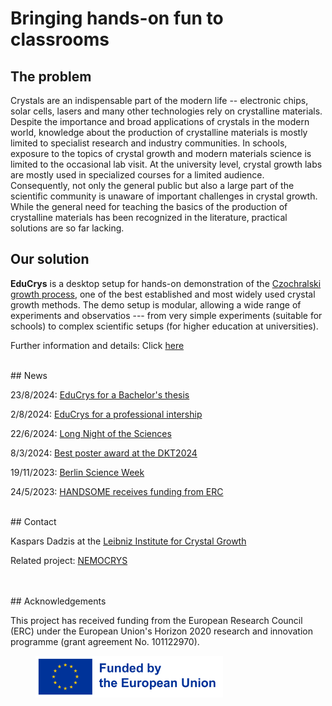 
# Bringing hands-on fun to classrooms

## The problem

Crystals are an indispensable part of the modern life -- electronic chips, solar cells, lasers and many other technologies rely on crystalline materials. Despite the importance and broad applications of crystals in the modern world, knowledge about the production of crystalline materials is mostly limited to specialist research and industry communities. In schools, exposure to the topics of crystal growth and modern materials science is limited to the occasional lab visit. At the university level, crystal growth labs are mostly used in specialized courses for a limited audience. Consequently, not only the general public but also a large part of the scientific community is unaware of important challenges in crystal growth. While the general need for teaching the basics of the production of crystalline materials has been recognized in the literature, practical solutions are so far lacking. 


## Our solution

**EduCrys** is a desktop setup for hands-on demonstration of the [Czochralski growth process](https://en.wikipedia.org/wiki/Czochralski_method), one of the best established and most widely used crystal growth methods. The demo setup is modular, allowing a wide range of experiments and observatios --- from very simple experiments (suitable for schools) to complex scientific setups (for higher education at universities). 

Further information and details: Click [here](https://poc-handsome.github.io/details/details.html)

<br>
## News
    
23/8/2024: [EduCrys for a Bachelor's thesis](https://poc-handsome.github.io/news-06/news-06.html)

2/8/2024: [EduCrys for a professional intership](https://poc-handsome.github.io/news-05/news-05.html)

22/6/2024: [Long Night of the Sciences](https://poc-handsome.github.io/news-04/news-04.html)

8/3/2024: [Best poster award at the DKT2024](https://poc-handsome.github.io/news-03/news-03.html)

19/11/2023: [Berlin Science Week](https://poc-handsome.github.io/news-02/news-02.html)

24/5/2023: [HANDSOME receives funding from ERC](https://poc-handsome.github.io/news-01/news-01.html)

<br>
## Contact

Kaspars Dadzis at the [Leibniz Institute for Crystal Growth](https://www.ikz-berlin.de/en/research/materials-science/section-fundamental-description#c488)

Related project: [NEMOCRYS](https://nemocrys.github.io/)


<br>
<br>
## Acknowledgements

This project has received funding from the European Research Council (ERC) under the European Union's Horizon 2020 research and innovation programme (grant agreement No. 101122970).
<br>

<figure>
  <img src="https://raw.githubusercontent.com/poc-handsome/poc-handsome.github.io/master/EN_FundedbytheEU_RGB_POS.png" width=300  align="left|right">
</figure>
